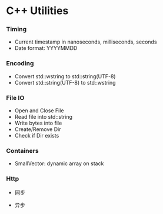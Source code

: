 # C++ Utilities

### Timing

* Current timestamp in nanoseconds, milliseconds, seconds
* Date format: YYYYMMDD

### Encoding

* Convert std::wstring to std::string(UTF-8)
* Convert std::string(UTF-8) to std::wstring

### File IO

* Open and Close File
* Read file into std::string
* Write bytes into file
* Create/Remove Dir
* Check if Dir exists

### Containers

* SmallVector: dynamic array on stack

### Http

* 同步



* 异步